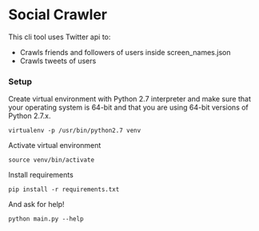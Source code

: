 # Social Crawler

This cli tool uses Twitter api to:
- Crawls friends and followers of users inside screen_names.json
- Crawls tweets of users

### Setup

Create virtual environment with Python 2.7 interpreter and make sure that your operating system is 64-bit and that you are using 64-bit versions of Python 2.7.x.

`virtualenv -p /usr/bin/python2.7 venv`

Activate virtual environment

`source venv/bin/activate`

Install requirements

`pip install -r requirements.txt`

And ask for help!

`python main.py --help`